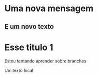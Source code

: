 # Uma nova mensagem
## E um novo texto
# Esse titulo 1

Estou tentando aprender sobre branches

Um texto local